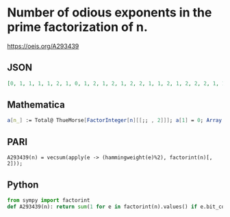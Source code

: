 # Number of odious exponents in the prime factorization of n\.
https://oeis.org/A293439
## JSON
```JSON
[0, 1, 1, 1, 1, 2, 1, 0, 1, 2, 1, 2, 1, 2, 2, 1, 1, 2, 1, 2, 2, 2, 1, 1, 1, 2, 0, 2, 1, 3, 1, 0, 2, 2, 2, 2, 1, 2, 2, 1, 1, 3, 1, 2, 2, 2, 1, 2, 1, 2, 2, 2, 1, 1, 2, 1, 2, 2, 1, 3, 1, 2, 2, 0, 2, 3, 1, 2, 2, 3, 1, 1, 1, 2, 2, 2, 2, 3, 1, 2, 1, 2, 1, 3, 2, 2, 2, 1, 1, 3, 2, 2, 2, 2, 2, 1, 1, 2, 2, 2, 1, 3, 1, 1, 3]
```
## Mathematica
```Mathematica
a[n_] := Total@ ThueMorse[FactorInteger[n][[;; , 2]]]; a[1] = 0; Array[a, 100] (* _Amiram Eldar_, May 18 2023 *)
```
## PARI
```PARI
A293439(n) = vecsum(apply(e -> (hammingweight(e)%2), factorint(n)[, 2]));
```
## Python
```Python
from sympy import factorint
def A293439(n): return sum(1 for e in factorint(n).values() if e.bit_count()&1) # _Chai Wah Wu_, Nov 23 2023
```
